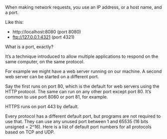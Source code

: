 When making network requests, you use an IP address, or a host name, and a port.

Like this:
- http://localhost:8080 (port 8080)
- ftp://127.0.0.1:4321 (port 4321)

What is a port, exactly?

It’s a technique introduced to allow multiple applications to respond on the same computer, on the same protocol.

For example we might have a web server running on our machine. A second web server can be started on a different port.

Say the first runs on port 80, which is the default for web servers using the HTTP protocol. The same can run on any other port except port 80. It’s common to use port 8080 or port 81, for example.

HTTPS runs on port 443 by default.

Every protocol has a different default port, but programs are not required to use that. They can use any unused port between 1 and 65535 (16 bits unsigned = 2^16). Here is a list of default port numbers for all protocols based on TCP and UDP.